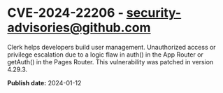 # CVE-2024-22206 - security-advisories@github.com

Clerk helps developers build user management. Unauthorized access or privilege escalation due to a logic flaw in auth() in the App Router or getAuth() in the Pages Router. This vulnerability was patched in version 4.29.3.


**Publish date:** 2024-01-12
